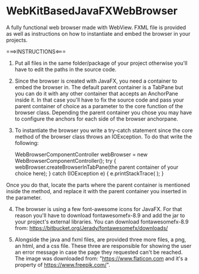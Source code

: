# WebKitBasedJavaFXWebBrowser
A fully functional web browser made with WebView. FXML file is provided as well as instructions on how to instantiate and embed the browser in your projects.

===>INSTRUCTIONS<===
1) Put all files in the same folder/package of your project otherwise you'll have to edit the paths in the source code.

2) Since the browser is created with JavaFX, you need a container to embed the browser in. The default parent container is a TabPane but you can do it with any other container that accepts an AnchorPane inside it. In that case you'll have to fix the source code and pass your parent container of choice as a parameter to the core function of the browser class. Depending the parent container you chose you may have to configure the anchors for each side of the browser anchorpane.

3) To instantiate the browser you write a try-catch statement since the core method of the browser class throws an IOException. To do that write the following:

    WebBrowserComponentController webBrowser = new WebBrowserComponentController();
        try {
            webBrowser.createBrowserInTabPane(the parent container of your choice here);
        } catch (IOException e) {
            e.printStackTrace( );
        }
        
 Once you do that, locate the parts where the parent container is mentioned inside the method, and replace it with the parent container you inserted in the parameter. 
        
4) The browser is using a few font-awesome icons for JavaFX. For that reason you'll have to download fontawesomefx-8.9 and add the jar to your project's external libraries. You can download fontawesomefx-8.9 from: https://bitbucket.org/Jerady/fontawesomefx/downloads/

5) Alongside the java and fxml files, are provided three more files, a png, an html, and a css file. These three are responsible for showing the user an error message in case the page they requested can't be reached. The image was downloaded from: "https://www.flaticon.com and it's a property of https://www.freepik.com/". 


